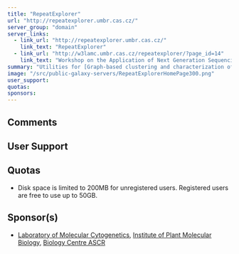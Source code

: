 ```yaml
---
title: "RepeatExplorer"
url: "http://repeatexplorer.umbr.cas.cz/"
server_group: "domain"
server_links: 
  - link_url: "http://repeatexplorer.umbr.cas.cz/"
    link_text: "RepeatExplorer"
  - link_url: "http://w3lamc.umbr.cas.cz/repeatexplorer/?page_id=14"
    link_text: "Workshop on the Application of Next Generation Sequencing to Repetitive DNA Analysis in Plants"
summary: "Utilities for [Graph-based clustering and characterization of repetitive sequences in next-generation sequencing data](http://www.biomedcentral.com/1471-2105/11/378) and tools for the detection of transposable element protein coding domains "
image: "/src/public-galaxy-servers/RepeatExplorerHomePage300.png"
user_support: 
quotas: 
sponsors: 
---
```


## Comments


## User Support


## Quotas

* Disk space is limited to 200MB for unregistered users. Registered users are free to use up to 50GB.

## Sponsor(s)

* [Laboratory of Molecular Cytogenetics](http://w3lamc.umbr.cas.cz/lamc/), [Institute of Plant Molecular Biology](http://www.umbr.cas.cz/), [Biology Centre ASCR](http://www.bc.cas.cz/en/)
